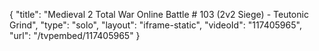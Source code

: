 {
    "title": "Medieval 2 Total War Online Battle # 103 (2v2 Siege) - Teutonic Grind",
    "type": "solo",
    "layout": "iframe-static",
    "videoId": "117405965",
    "url": "\/tvpembed\/117405965"
}